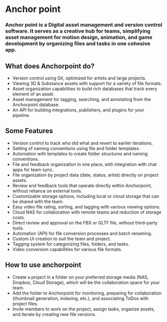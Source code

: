 # Anchor point


### Anchor point is a  Digital asset management and version control software. It serves as a creative hub for teams, simplifying asset management for motion design, animation, and game development by organizing files and tasks in one cohesive app.


## What does Anchorpoint do?
- Version control using Git, optimized for artists and large projects.
- Viewing 3D & Substance assets with support for a variety of file formats.
- Asset organization capabilities to build rich databases that track every element of an asset.
- Asset management for tagging, searching, and annotating from the Anchorpoint database.
- An API for building integrations, publishers, and plugins for your pipeline.

## Some Features

- Version control to track who did what and revert to earlier iterations.
- Setting of naming conventions using file and folder templates.
- Automation with templates to create folder structures and naming conventions.
- File and feedback organization in one place, with integration with chat apps for team sync.
- File organization by project data (date, status, artist) directly on project assets.
- Review and feedback tools that operate directly within Anchorpoint, without reliance on external tools.
- Customizable storage options, including local or cloud storage that can be shared with the team.
- Easy video file rating, sorting, and tagging with various viewing options.
- Cloud NAS for collaboration with remote teams and reduction of storage costs.
- Direct review and approval on the FBX or GLTF file, without third-party tools.
- Automation (API) for file conversion processes and batch renaming.
- Custom UI creation to suit the team and project.
- Tagging system for categorizing files, folders, and tasks.
- Video conversion capabilities for various file formats.

## How to use anchorpoint
- Create a project in a folder on your preferred storage media (NAS, Dropbox, Cloud Storage), which will be the collaboration space for your team.
- Add the folder to Anchorpoint for monitoring, preparing for collaboration (thumbnail generation, indexing, etc.), and associating ToDos with project files.
- Invite members to work on the project, assign tasks, organize assets, and iterate by creating new file versions.
